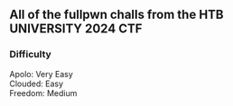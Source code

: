 ## All of the fullpwn challs from the HTB UNIVERSITY 2024 CTF

### Difficulty
Apolo: Very Easy \
Clouded: Easy \
Freedom: Medium
